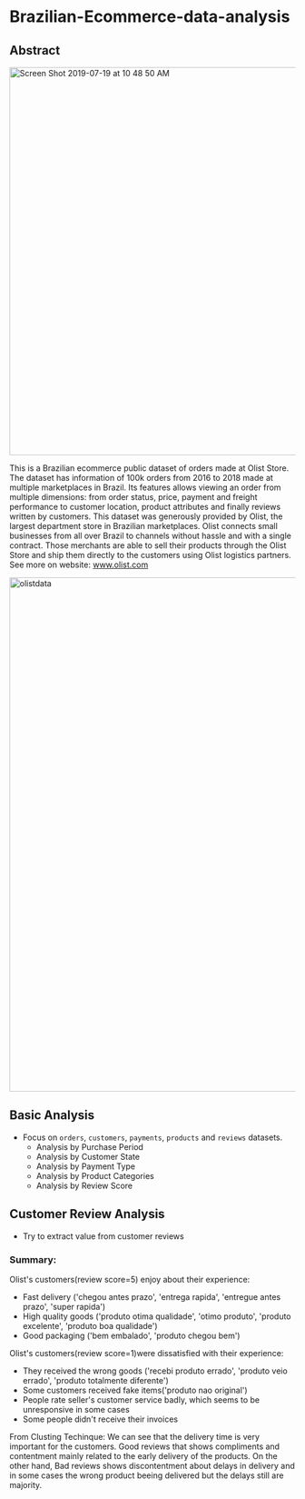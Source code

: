 # Brazilian-Ecommerce-data-analysis




## Abstract

<img width="683" alt="Screen Shot 2019-07-19 at 10 48 50 AM" src="https://user-images.githubusercontent.com/50973416/61503477-d9b28780-aa12-11e9-81ee-9ac5419ce226.png">

This is a Brazilian ecommerce public dataset of orders made at Olist Store. The dataset has information of 100k orders from 2016 to 2018 made at multiple marketplaces in Brazil. Its features allows viewing an order from multiple dimensions: from order status, price, payment and freight performance to customer location, product attributes and finally reviews written by customers. This dataset was generously provided by Olist, the largest department store in Brazilian marketplaces. Olist connects small businesses from all over Brazil to channels without hassle and with a single contract. Those merchants are able to sell their products through the Olist Store and ship them directly to the customers using Olist logistics partners. See more on website: www.olist.com

<img width="905" alt="olistdata" src="https://user-images.githubusercontent.com/50973416/61434473-044c0400-a971-11e9-91e4-9698be4277fc.png">


## Basic Analysis
 - Focus on  `orders`, `customers`, `payments`, `products` and `reviews` datasets.  
    * Analysis by Purchase Period
    * Analysis by Customer State
    * Analysis by Payment Type
    * Analysis by Product Categories
    * Analysis by Review Score

## Customer Review Analysis
 - Try to extract value from customer reviews
 
### Summary: 
Olist's customers(review score=5) enjoy about their experience:
* Fast delivery ('chegou antes prazo', 'entrega rapida', 'entregue antes prazo', 'super rapida')
* High quality goods ('produto otima qualidade', 'otimo produto', 'produto excelente', 'produto boa qualidade')
* Good packaging ('bem embalado', 'produto chegou bem')

Olist's customers(review score=1)were dissatisfied with their experience:
* They received the wrong goods ('recebi produto errado', 'produto veio errado', 'produto totalmente diferente')
* Some customers received fake items('produto nao original')
* People rate seller's customer service badly, which seems to be unresponsive in some cases
* Some people didn't receive their invoices

From Clusting Techinque:
We can see that the delivery time is very important for the customers. Good reviews that shows compliments and contentment mainly related to the early delivery of the products. On the other hand, Bad reviews shows discontentment about delays in delivery and in some cases the wrong product beeing delivered but the delays still are majority.

